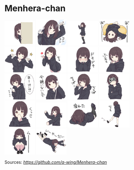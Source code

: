 # Menhera-chan

<img src="https://github.com/Neotoxic-off/Menhera-chan/raw/master/Images/1.gif" width="20%" height="20%" />
<img src="https://github.com/Neotoxic-off/Menhera-chan/raw/master/Images/1.jpg" width="20%" height="20%" />
<img src="https://github.com/Neotoxic-off/Menhera-chan/raw//master/Images/10.gif" width="20%" height="20%" />
<img src="https://github.com/Neotoxic-off/Menhera-chan/raw/master/Images/100.jpg" width="20%" height="20%" />
<img src="https://github.com/Neotoxic-off/Menhera-chan/raw/master/Images/101.jpg" width="20%" height="20%" />
<img src="https://github.com/Neotoxic-off/Menhera-chan/raw/master/Images/102.jpg" width="20%" height="20%" />
<img src="https://github.com/Neotoxic-off/Menhera-chan/raw/master/Images/103.jpg" width="20%" height="20%" />
<img src="https://github.com/Neotoxic-off/Menhera-chan/raw/master/Images/104.jpg" width="20%" height="20%" />
<img src="https://github.com/Neotoxic-off/Menhera-chan/raw/master/Images/105.jpg" width="20%" height="20%" />
<img src="https://github.com/Neotoxic-off/Menhera-chan/raw/master/Images/106.jpg" width="20%" height="20%" />
<img src="https://github.com/Neotoxic-off/Menhera-chan/raw/master/Images/107.jpg" width="20%" height="20%" />
<img src="https://github.com/Neotoxic-off/Menhera-chan/raw/master/Images/108.jpg" width="20%" height="20%" />
<img src="https://github.com/Neotoxic-off/Menhera-chan/raw/master/Images/109.jpg" width="20%" height="20%" />
<img src="https://github.com/Neotoxic-off/Menhera-chan/raw/master/Images/11.gif" width="20%" height="20%" />
<img src="https://github.com/Neotoxic-off/Menhera-chan/raw/master/Images/11.jpg" width="20%" height="20%" />
<img src="https://github.com/Neotoxic-off/Menhera-chan/raw/master/Images/110.jpg" width="20%" height="20%" />
<img src="https://github.com/Neotoxic-off/Menhera-chan/raw/master/Images/111.jpg" width="20%" height="20%" />
<img src="https://github.com/Neotoxic-off/Menhera-chan/raw/master/Images/112.jpg" width="20%" height="20%" />

Sources: *https://github.com/a-wing/Menhera-chan*

